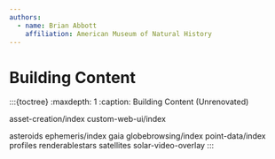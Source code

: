 ```yaml
---
authors:
  - name: Brian Abbott
    affiliation: American Museum of Natural History
---
```



# Building Content





:::{toctree}
:maxdepth: 1
:caption: Building Content (Unrenovated)

asset-creation/index
custom-web-ui/index

asteroids
ephemeris/index
gaia
globebrowsing/index
point-data/index
profiles
renderablestars
satellites
solar-video-overlay
:::
